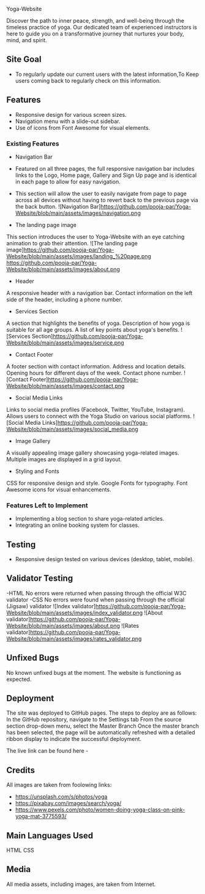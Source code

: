 Yoga-Website

Discover the path to inner peace, strength, and well-being through the timeless practice of yoga. Our dedicated team of experienced instructors is here to guide you on a transformative journey that nurtures your body, mind, and spirit.

## Site Goal

- To regularly update our current users with the latest information,To Keep users coming back to regularly check on this information.

## Features

- Responsive design for various screen sizes.
- Navigation menu with a slide-out sidebar.
- Use of icons from Font Awesome for visual elements.

### Existing Features

- Navigation Bar

- Featured on all three pages, the full responsive navigation bar includes links to the Logo, Home page, Gallery and Sign Up page and is identical in each page to allow for easy navigation.
- This section will allow the user to easily navigate from page to page across all devices without having to revert back to the previous page via the back button.
![Navigation Bar]<https://github.com/pooja-par/Yoga-Website/blob/main/assets/images/navigation.png>

- The landing page image

This section introduces the user to Yoga-Website with an eye catching animation to grab their attention.
![The landing page image]<https://github.com/pooja-par/Yoga-Website/blob/main/assets/images/landing_%20page.png>
<https://github.com/pooja-par/Yoga-Website/blob/main/assets/images/about.png>

- Header

A responsive header with a navigation bar.
Contact information on the left side of the header, including a phone number.

- Services Section

A section that highlights the benefits of yoga.
Description of how yoga is suitable for all age groups.
A list of key points about yoga's benefits.
![Services Section]<https://github.com/pooja-par/Yoga-Website/blob/main/assets/images/service.png>

- Contact Footer

A footer section with contact information.
Address and location details.
Opening hours for different days of the week.
Contact phone number.
![Contact Footer]<https://github.com/pooja-par/Yoga-Website/blob/main/assets/images/contact.png>

- Social Media Links

Links to social media profiles (Facebook, Twitter, YouTube, Instagram).
Allows users to connect with the Yoga Studio on various social platforms.
![Social Media Links]<https://github.com/pooja-par/Yoga-Website/blob/main/assets/images/social_media.png>

- Image Gallery
  
A visually appealing image gallery showcasing yoga-related images.
Multiple images are displayed in a grid layout.

- Styling and Fonts

CSS for responsive design and style.
Google Fonts for typography.
Font Awesome icons for visual enhancements.

### Features Left to Implement

- Implementing a blog section to share yoga-related articles.
- Integrating an online booking system for classes.

## Testing

- Responsive design tested on various devices (desktop, tablet, mobile).

## Validator Testing

-HTML
No errors were returned when passing through the official W3C validator
-CSS
No errors were found when passing through the official (Jigsaw) validator
![Index validator]<https://github.com/pooja-par/Yoga-Website/blob/main/assets/images/index_validator.png>
![About validator]<https://github.com/pooja-par/Yoga-Website/blob/main/assets/images/about.png>
![Rates validator]<https://github.com/pooja-par/Yoga-Website/blob/main/assets/images/rates_validator.png>

## Unfixed Bugs

No known unfixed bugs at the moment. The website is functioning as expected.

## Deployment

The site was deployed to GitHub pages. The steps to deploy are as follows:
In the GitHub repository, navigate to the Settings tab
From the source section drop-down menu, select the Master Branch
Once the master branch has been selected, the page will be automatically refreshed with a detailed ribbon display to indicate the successful deployment.

The live link can be found here -

## Credits
All images are taken from foolowing links:
- <https://unsplash.com/s/photos/yoga>
- <https://pixabay.com/images/search/yoga/>
- <https://www.pexels.com/photo/women-doing-yoga-class-on-pink-yoga-mat-3775593/>

## Main Languages Used
HTML
CSS


## Media

All media assets, including images, are taken from Internet.
  